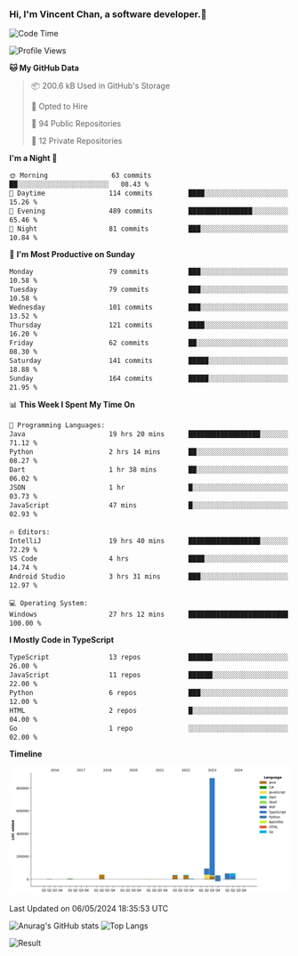 ### Hi, I'm Vincent Chan, a software developer.👋

<!--
**hkvincent/hkvincent** is a ✨ _special_ ✨ repository because its `README.md` (this file) appears on your GitHub profile.

Here are some ideas to get you started:

- 🔭 I’m currently working on ...
- 🌱 I’m currently learning ...
- 👯 I’m looking to collaborate on ...
- 🤔 I’m looking for help with ...
- 💬 Ask me about ...
- 📫 How to reach me: ...
- 😄 Pronouns: ...
- ⚡ Fun fact: ...
-->
<!--START_SECTION:waka-->
![Code Time](http://img.shields.io/badge/Code%20Time-1%2C108%20hrs%2048%20mins-blue)

![Profile Views](http://img.shields.io/badge/Profile%20Views-5-blue)

**🐱 My GitHub Data** 

> 📦 200.6 kB Used in GitHub's Storage 
 > 
> 💼 Opted to Hire
 > 
> 📜 94 Public Repositories 
 > 
> 🔑 12 Private Repositories 
 > 
**I'm a Night 🦉** 

```text
🌞 Morning                63 commits          ██░░░░░░░░░░░░░░░░░░░░░░░   08.43 % 
🌆 Daytime                114 commits         ████░░░░░░░░░░░░░░░░░░░░░   15.26 % 
🌃 Evening                489 commits         ████████████████░░░░░░░░░   65.46 % 
🌙 Night                  81 commits          ███░░░░░░░░░░░░░░░░░░░░░░   10.84 % 
```
📅 **I'm Most Productive on Sunday** 

```text
Monday                   79 commits          ███░░░░░░░░░░░░░░░░░░░░░░   10.58 % 
Tuesday                  79 commits          ███░░░░░░░░░░░░░░░░░░░░░░   10.58 % 
Wednesday                101 commits         ███░░░░░░░░░░░░░░░░░░░░░░   13.52 % 
Thursday                 121 commits         ████░░░░░░░░░░░░░░░░░░░░░   16.20 % 
Friday                   62 commits          ██░░░░░░░░░░░░░░░░░░░░░░░   08.30 % 
Saturday                 141 commits         █████░░░░░░░░░░░░░░░░░░░░   18.88 % 
Sunday                   164 commits         █████░░░░░░░░░░░░░░░░░░░░   21.95 % 
```


📊 **This Week I Spent My Time On** 

```text
💬 Programming Languages: 
Java                     19 hrs 20 mins      ██████████████████░░░░░░░   71.12 % 
Python                   2 hrs 14 mins       ██░░░░░░░░░░░░░░░░░░░░░░░   08.27 % 
Dart                     1 hr 38 mins        ██░░░░░░░░░░░░░░░░░░░░░░░   06.02 % 
JSON                     1 hr                █░░░░░░░░░░░░░░░░░░░░░░░░   03.73 % 
JavaScript               47 mins             █░░░░░░░░░░░░░░░░░░░░░░░░   02.93 % 

🔥 Editors: 
IntelliJ                 19 hrs 40 mins      ██████████████████░░░░░░░   72.29 % 
VS Code                  4 hrs               ████░░░░░░░░░░░░░░░░░░░░░   14.74 % 
Android Studio           3 hrs 31 mins       ███░░░░░░░░░░░░░░░░░░░░░░   12.97 % 

💻 Operating System: 
Windows                  27 hrs 12 mins      █████████████████████████   100.00 % 
```

**I Mostly Code in TypeScript** 

```text
TypeScript               13 repos            ██████░░░░░░░░░░░░░░░░░░░   26.00 % 
JavaScript               11 repos            ██████░░░░░░░░░░░░░░░░░░░   22.00 % 
Python                   6 repos             ███░░░░░░░░░░░░░░░░░░░░░░   12.00 % 
HTML                     2 repos             █░░░░░░░░░░░░░░░░░░░░░░░░   04.00 % 
Go                       1 repo              ░░░░░░░░░░░░░░░░░░░░░░░░░   02.00 % 
```



**Timeline**

![Lines of Code chart](https://raw.githubusercontent.com/hkvincent/hkvincent/main/assets/bar_graph.png)


 Last Updated on 06/05/2024 18:35:53 UTC
<!--END_SECTION:waka-->
![Anurag's GitHub stats](https://github-readme-stats.vercel.app/api?username=hkvincent&rank_icon=github&hide=contribs,prs)
![Top Langs](https://github-readme-stats.vercel.app/api/top-langs/?username=hkvincent&layout=compact)

![Result](https://image-keeper.vincentchan.workers.dev/file/eff033ac20714fe72c62b.png)
